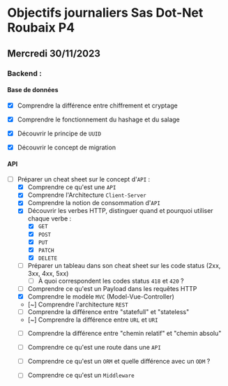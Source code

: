 # Objectifs journaliers Sas Dot-Net Roubaix P4

## Mercredi 30/11/2023

### Backend :

#### Base de données

- [x] Comprendre la différence entre chiffrement et cryptage
- [x] Comprendre le fonctionnement du hashage et du salage
- [x] Découvrir le principe de `UUID`
- [x] Découvrir le concept de migration 


#### API

- [ ] Préparer un cheat sheet sur le concept d'`API` : 
    - [x] Comprendre ce qu'est une `API`
    - [x] Comprendre l'Architecture `Client-Server`
    - [x] Comprendre la notion de consommation d'`API`
    - [x] Découvrir les verbes HTTP, distinguer quand et pourquoi utiliser chaque verbe :
        - [x] `GET`
        - [x] `POST`
        - [x] `PUT`
        - [x] `PATCH`
        - [x] `DELETE`
    - [ ] Préparer un tableau dans son cheat sheet sur les code status (2xx, 3xx, 4xx, 5xx)
        - [ ] À quoi correspondent les codes status `418` et `420` ?
    - [ ] Comprendre ce qu'est un Payload dans les requêtes HTTP
    - [x] Comprendre le modèle `MVC` (Model-Vue-Controller)
    - [~] Comprendre l'architecture `REST`
    - [ ] Comprendre la différence entre "statefull" et "stateless"
    - [~] Comprendre la différence entre `URL` et `URI`
    - [ ] Comprendre la différence entre "chemin relatif" et "chemin absolu"
    - [ ] Comprendre ce qu'est une route dans une `API`
    - [ ] Comprendre ce qu'est un `ORM` et quelle différence avec un `ODM` ?
    - [ ] Comprendre ce qu'est un `Middleware`


